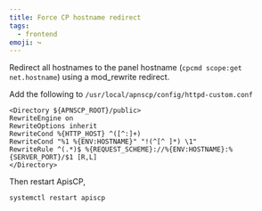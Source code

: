 ```yaml
---
title: Force CP hostname redirect
tags:
  - frontend
emoji: ↪️
---
```


Redirect all hostnames to the panel hostname (`cpcmd scope:get net.hostname`) using a mod_rewrite redirect. 

Add the following to `/usr/local/apnscp/config/httpd-custom.conf`

```
<Directory ${APNSCP_ROOT}/public>
RewriteEngine on
RewriteOptions inherit
RewriteCond %{HTTP_HOST} ^([^:]+)
RewriteCond "%1 %{ENV:HOSTNAME}" "!(^[^ ]*) \1"
RewriteRule ^(.*)$ %{REQUEST_SCHEME}://%{ENV:HOSTNAME}:%{SERVER_PORT}/$1 [R,L]
</Directory>
```

Then restart ApisCP,

```bash
systemctl restart apiscp
```
